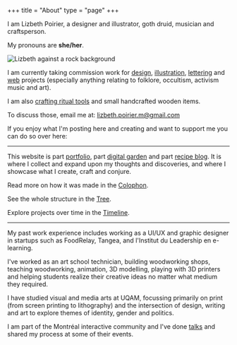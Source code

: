 +++
title = "About"
type = "page"
+++

I am Lizbeth Poirier, a designer and illustrator, goth druid, musician and craftsperson.

My pronouns are **she/her**.

![Lizbeth against a rock background](/img/about/self.jpg "Portrait by Hayley Evans")

I am currently taking commission work for [design](/works/design/), [illustration](/works/illustration/), [lettering](/works/lettering/) and [web](/works/websites/) projects (especially anything relating to folklore, occultism, activism music and art).

I am also [crafting ritual tools](/craft/) and small handcrafted wooden items.

To discuss those, email me at: lizbeth.poirier.m@gmail.com

If you enjoy what I'm posting here and creating and want to support me you can do so over here:

<div class="support">
  <script type='text/javascript' src='https://storage.ko-fi.com/cdn/widget/Widget_2.js'></script><script type='text/javascript'>kofiwidget2.init('Support Me on Ko-fi', '#9b3313', 'U7U63MLEM');kofiwidget2.draw();</script>
</div>

---

This website is part [portfolio](/works/), part [digital garden](/folklore/) and part [recipe blog](/food/). It is where I collect and expand upon my thoughts and discoveries, and where I showcase what I create, craft and conjure.

Read more on how it was made in the [Colophon](/about/colophon/).

See the whole structure in the [Tree](/tree/).

Explore projects over time in the [Timeline](/timeline/).

---

My past work experience includes working as a UI/UX and graphic designer in startups such as FoodRelay, Tangea, and l'Institut du Leadership en e-learning.

I've worked as an art school technician, building woodworking shops, teaching woodworking, animation, 3D modelling, playing with 3D printers and helping students realize their creative ideas no matter what medium they required.

I have studied visual and media arts at UQAM, focussing primarily on print (from screen printing to lithography) and the intersection of design, writing and art to explore themes of identity, gender and politics.

I am part of the Montréal interactive community and I've done [talks](/about/talks/) and shared my process at some of their events.
